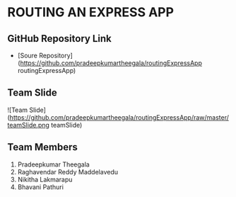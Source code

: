 # ROUTING AN EXPRESS APP

## GitHub Repository Link
- [Soure Repository] (https://github.com/pradeepkumartheegala/routingExpressApp routingExpressApp)

## Team Slide
![Team Slide] (https://github.com/pradeepkumartheegala/routingExpressApp/raw/master/teamSlide.png teamSlide)

## Team Members
1. Pradeepkumar Theegala
1. Raghavendar Reddy Maddelavedu
1. Nikitha Lakmarapu
1. Bhavani Pathuri


